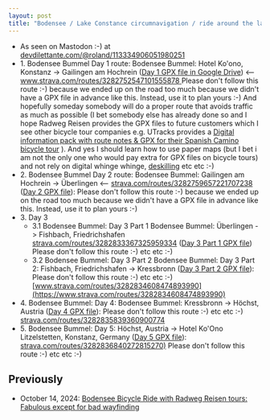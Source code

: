 ```yaml
---
layout: post
title: "Bodensee / Lake Constance circumnavigation / ride around the lake Strava routes & GPX files for anybody riding around the Bodensee in the future! Do not follow, for planning only! To help make up for the lack of GPX files from Radweg Reisen and my lack of map / wayfinding skills"
---
```

* As seen on Mastodon :-)  at [devdilettante.com/@roland/113334906051980251](https://devdilettante.com/@roland/113334906051980251)
* 1\. Bodensee Bummel Day 1 route: Bodensee Bummel: Hotel Ko'ono, Konstanz -> Gailingen am Hochrein ([Day 1 GPX file in Google Drive](https://drive.google.com/file/d/1d4YJmoGz6i6LVxq7FSUYpo0yD_gQx3L3/view?usp=sharing)) <-- [www.strava.com/routes/3282752547101555878 ](https://www.strava.com/routes/3282752547101555878) Please don't follow this route :-) because we ended up on the road too much because we didn't have a GPX file in advance like this. Instead, use it to plan yours :-) And hopefully someday somebody will do a proper route that avoids traffic as much as possible (I bet somebody else has already done so and I hope Radweg Reisen provides the GPX files to future customers which I see other bicycle tour companies e.g. UTracks provides a  [Digital information pack with route notes & GPX for their Spanish Camino bicycle tour](https://www.utracks.com/Spain/Self-Guided-Cycling/Spanish-Camino-by-Bike-Leon-to-Santiago) ). And yes I should learn how to use paper maps (but I bet i am not the only one who would pay extra for GPX files on bicycle tours) and not rely on digital whinge whinge, [deskilling](https://en.wikipedia.org/wiki/Deskilling) etc etc :-)
* 2\. Bodensee Bummel Day 2 route: Bodensee Bummel: Gailingen am Hochrein -> Überlingen <-- [strava.com/routes/3282759657221707238](https://strava.com/routes/3282759657221707238) ([Day 2 GPX file](https://drive.google.com/file/d/1e-DIj3oQOo-Ry3UPwYV5q5ewmiapZ9nK/view?usp=sharing)): Please don't follow this route :-) because we ended up on the road too much because we didn't have a GPX file in advance like this. Instead, use it to plan yours :-) 
* 3\.  Day 3
    * 3\.1 Bodensee Bummel: Day 3 Part 1 Bodensee Bummel: Überlingen -> Fishbach, Friedrichshafen  [strava.com/routes/3282833367325959334](https://strava.com/routes/3282833367325959334) ([Day 3 Part 1 GPX file](https://drive.google.com/file/d/1ovZz-JXbWp6GypyRytspvN-beMSxVOnV/view?usp=sharing)) Please don't follow this route :-)  etc etc :-) 
    * 3\.2 Bodensee Bummel: Day 3 Part 2 Bodensee Bummel: Day 3 Part 2: Fishbach,  Friedrichshafen -> Kressbronn ([Day 3 Part 2 GPX file](https://drive.google.com/file/d/1-hZInoOANwInN4MpjhAhgzDSRfM2tLMN/view?usp=sharing)):  Please don't follow this route :-)  etc etc :-)  [www.strava.com/routes/3282834608474893990](https://www.strava.com/routes/3282834608474893990)
* 4\.  Bodensee Bummel: Day 4: Bodensee Bummel: Kressbronn -> Höchst, Austria ([Day 4 GPX file](https://drive.google.com/file/d/12uHXbxcfOdKMj-AEBbzxE_yC2MTQMcY8/view?usp=sharing)): Please don't follow this route :-) etc etc :-)   [strava.com/routes/3282835839360900774](https://www.strava.com/routes/3282835839360900774)
* 5\. Bodensee Bummel: Day 5: Höchst, Austria -> Hotel Ko'Ono Litzelstetten, Konstanz, Germany ([Day 5 GPX file](https://drive.google.com/file/d/1nqGMeCEtaYQFX2SXkzCaGgMb4JqpCvCt/view?usp=sharing)): [strava.com/routes/3282836840272815270)](https://www.strava.com/routes/3282836840272815270) Please don't follow this route :-) etc etc :-) 

## Previously

*  October 14, 2024: [Bodensee Bicycle Ride with Radweg Reisen tours: Fabulous except for bad wayfinding](http://rolandtanglao.com/2024/10/14/p1-bodensee-bicycle-ride-fabulous-despite-bad-wayfinding/)
